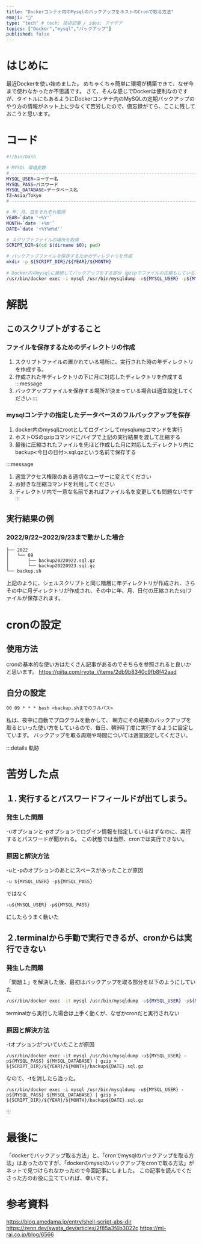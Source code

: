 ```yaml
---
title: "Dockerコンテナ内のMysqlのバックアップをホストのCronで取る方法"
emoji: "🐳"
type: "tech" # tech: 技術記事 / idea: アイデア
topics: ["Docker","mysql","バックアップ"]
published: false
---
```


# はじめに
最近Dockerを使い始めました。
めちゃくちゃ簡単に環境が構築できて、なぜ今まで使わなかったか不思議です。
さて、そんな感じでDockerは便利なのですが、タイトルにもあるようにDockerコンテナ内のMySQLの定期バックアップのやり方の情報がネット上に少なくて苦労したので、備忘録がてら、ここに残しておこうと思います。

# コード
```bash:backup.sh
#!/bin/bash

# MYSQL 環境変数
# ---------------------------------------------------------------------------------
MYSQL_USER=ユーザー名
MYSQL_PASS=パスワード
MYSQL_DATABASE=データベース名
TZ=Asia/Tokyo
# ---------------------------------------------------------------------------------

# 年、月、日をそれぞれ取得
YEAR=`date '+%Y'`
MONTH=`date '+%m'`
DATE=`date '+%Y%m%d'`

# スクリプトファイルの場所を取得
SCRIPT_DIR=$(cd $(dirname $0); pwd)

# バックアップファイルを保存するためのディレクトリを作成
mkdir -p ${SCRIPT_DIR}/${YEAR}/${MONTH}
                                               
# Docker内のmysqlに接続してバックアップをする部分（gzipでファイルの圧縮もしている）
/usr/bin/docker exec -i mysql /usr/bin/mysqldump -u${MYSQL_USER} -p${MYSQL_PASS} ${MYSQL_DATABASE} | gzip > ${SCRIPT_DIR}/${YEAR}/${MONTH}/backup${DATE}.sql.gz
```
# 解説
## このスクリプトがすること
### ファイルを保存するためのディレクトリの作成
1. スクリプトファイルの置かれている場所に、実行された時の年ディレクトリを作成する。
2. 作成された年ディレクトリの下に月に対応したディレクトリを作成する
:::message
1. バックアップファイルを保存する場所が決まっている場合は適宜設定してください
:::  
### mysqlコンテナの指定したデータベースのフルバックアップを保存
1. docker内のmysqlにrootとしてログインしてmysqlumpコマンドを実行
2. ホストOSのgzipコマンドにパイプで上記の実行結果を渡して圧縮する
3. 最後に圧縮されたファイルを先ほど作成した月に対応したディレクトリ内にbackup<今日の日付>.sql.gzという名前で保存する
  
:::message
1. 適宜アクセス権限のある適切なユーザーに変えてください
2. お好きな圧縮コマンドを利用してください
3. ディレクトリ内で一意な名前であればファイル名を変更しても問題ないです
:::

## 実行結果の例
### 2022/9/22~2022/9/23まで動かした場合

```
├── 2022
│   └── 09
│       ├── backup20220922.sql.gz
│       └── backup20220923.sql.gz
└── backup.sh
```
上記のように、シェルスクリプトと同じ階層に年ディレクトリが作成され、さらその中に月ディレクトリが作成され、その中に年、月、日付の圧縮されたsqlファイルが保存されます。
# cronの設定
## 使用方法
cronの基本的な使い方はたくさん記事があるのでそちらを参照されると良いかと思います。
https://qiita.com/ryota_i/items/2db9b8340c9fb8f42aad

## 自分の設定
```text
00 09 * * * bash <backup.shまでのフルパス>
```
私は、夜中に自動でプログラムを動かして、 朝方にその結果のバックアップを取るといった使い方をしているので、毎日、朝9時丁度に実行するように設定しています。
バックアップを取る周期や時間については適宜設定してください。

:::details 軌跡
# 苦労した点
## １. 実行するとパスワードフィールドが出てしまう。
### 発生した問題
-uオプションと-pオプションでログイン情報を指定しているはずなのに、実行するとパスワードが聞かれる。
この状態では当然、cronでは実行できない。


### 原因と解決方法
-uと-pのオプションのあとにスペースがあったことが原因
```text:bad
-u ${MYSQL_USER} -p${MYSQL_PASS}
```
ではなく
```text:good
-u${MYSQL_USER} -p${MYSQL_PASS}
```
にしたらうまく動いた

## ２.terminalから手動で実行できるが、cronからは実行できない
### 発生した問題
「問題１」を解決した後、最初はバックアップを取る部分を以下のようにしていた
```bash
/usr/bin/docker exec -it mysql /usr/bin/mysqldump -u${MYSQL_USER} -p${MYSQL_PASS} ${MYSQL_DATABASE} | gzip > ${SCRIPT_DIR}/${YEAR}/${MONTH}/backup${DATE}.sql.gz
```
terminalから実行した場合は上手く動くが、なぜかcronだと実行されない

### 原因と解決方法
-tオプションがついていたことが原因
```text:bad
/usr/bin/docker exec -it mysql /usr/bin/mysqldump -u${MYSQL_USER} -p${MYSQL_PASS} ${MYSQL_DATABASE} | gzip > ${SCRIPT_DIR}/${YEAR}/${MONTH}/backup${DATE}.sql.gz
```
なので、-tを消したら治った。
```text:good
/usr/bin/docker exec -i mysql /usr/bin/mysqldump -u${MYSQL_USER} -p${MYSQL_PASS} ${MYSQL_DATABASE} | gzip > ${SCRIPT_DIR}/${YEAR}/${MONTH}/backup${DATE}.sql.gz
```
:::

# 最後に
「dockerでバックアップ取る方法」と、「cronでmysqlのバックアップを取る方法」はあったのですが、「dockerのmysqlのバックアップをcronで取る方法」がネットで見つけられなかったので今回記事にしました。
この記事を読んでくださった方のお役に立てていれば、幸いです。

# 参考資料
https://blog.amedama.jp/entry/shell-script-abs-dir
https://zenn.dev/swata_dev/articles/2f85a3f4b3022c
https://mi-rai.co.jp/blog/6566